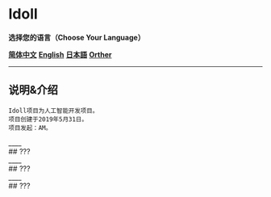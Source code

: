 # Idoll  
**选择您的语言（Choose Your Language）**  

**[简体中文](#Chinese)**  **[English](#English)**  **[日本語](#Japanses)**  **[Orther](#Orther)**

____
<div id = #Chinese>

## 说明&介绍  
    Idoll项目为人工智能开发项目。  
    项目创建于2019年5月31日。  
    项目发起：AM。  
</div>
____
<div id = #English>
## ???  
</div>
____
<div id = #Japanese>
## ???  
</div>
____
<div id = #Orther>
## ???
</div>
